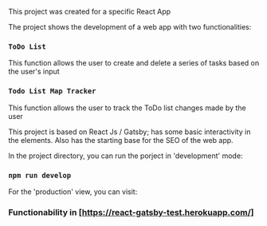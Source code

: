 This project was created for a specific React App

The project shows the development of a web app with two functionalities:

### `ToDo List`

This function allows the user to create and delete a series of tasks based on the user's input

### `Todo List Map Tracker`

This function allows the user to track the ToDo list changes made by the user

This project is based on React Js / Gatsby; has some basic interactivity
in the elements. Also has the starting base for the SEO of the web app.

In the project directory, you can run the porject in 'development' mode:

### `npm run develop`

For the 'production' view, you can visit:

### Functionability in [https://react-gatsby-test.herokuapp.com/]
